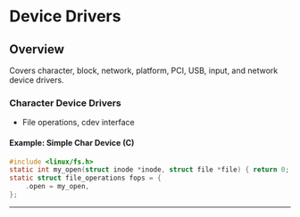 # Device Drivers

## Overview
Covers character, block, network, platform, PCI, USB, input, and network device drivers.

### Character Device Drivers
- File operations, cdev interface

#### Example: Simple Char Device (C)
```c
#include <linux/fs.h>
static int my_open(struct inode *inode, struct file *file) { return 0; }
static struct file_operations fops = {
    .open = my_open,
};
```

---
